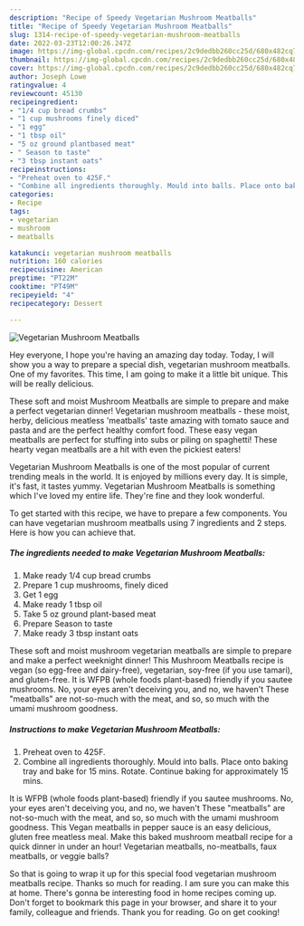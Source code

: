 ```yaml
---
description: "Recipe of Speedy Vegetarian Mushroom Meatballs"
title: "Recipe of Speedy Vegetarian Mushroom Meatballs"
slug: 1314-recipe-of-speedy-vegetarian-mushroom-meatballs
date: 2022-03-23T12:00:26.247Z
image: https://img-global.cpcdn.com/recipes/2c9dedbb260cc25d/680x482cq70/vegetarian-mushroom-meatballs-recipe-main-photo.jpg
thumbnail: https://img-global.cpcdn.com/recipes/2c9dedbb260cc25d/680x482cq70/vegetarian-mushroom-meatballs-recipe-main-photo.jpg
cover: https://img-global.cpcdn.com/recipes/2c9dedbb260cc25d/680x482cq70/vegetarian-mushroom-meatballs-recipe-main-photo.jpg
author: Joseph Lowe
ratingvalue: 4
reviewcount: 45130
recipeingredient:
- "1/4 cup bread crumbs"
- "1 cup mushrooms finely diced"
- "1 egg"
- "1 tbsp oil"
- "5 oz ground plantbased meat"
- " Season to taste"
- "3 tbsp instant oats"
recipeinstructions:
- "Preheat oven to 425F."
- "Combine all ingredients thoroughly. Mould into balls. Place onto baking tray and bake for 15 mins. Rotate. Continue baking for approximately 15 mins."
categories:
- Recipe
tags:
- vegetarian
- mushroom
- meatballs

katakunci: vegetarian mushroom meatballs 
nutrition: 160 calories
recipecuisine: American
preptime: "PT22M"
cooktime: "PT49M"
recipeyield: "4"
recipecategory: Dessert

---
```



![Vegetarian Mushroom Meatballs](https://img-global.cpcdn.com/recipes/2c9dedbb260cc25d/680x482cq70/vegetarian-mushroom-meatballs-recipe-main-photo.jpg)

Hey everyone, I hope you're having an amazing day today. Today, I will show you a way to prepare a special dish, vegetarian mushroom meatballs. One of my favorites. This time, I am going to make it a little bit unique. This will be really delicious.

These soft and moist Mushroom Meatballs are simple to prepare and make a perfect vegetarian dinner! Vegetarian mushroom meatballs - these moist, herby, delicious meatless &#39;meatballs&#39; taste amazing with tomato sauce and pasta and are the perfect healthy comfort food. These easy vegan meatballs are perfect for stuffing into subs or piling on spaghetti! These hearty vegan meatballs are a hit with even the pickiest eaters!

Vegetarian Mushroom Meatballs is one of the most popular of current trending meals in the world. It is enjoyed by millions every day. It is simple, it's fast, it tastes yummy. Vegetarian Mushroom Meatballs is something which I've loved my entire life. They're fine and they look wonderful.


To get started with this recipe, we have to prepare a few components. You can have vegetarian mushroom meatballs using 7 ingredients and 2 steps. Here is how you can achieve that.

<!--inarticleads1-->

##### The ingredients needed to make Vegetarian Mushroom Meatballs:

1. Make ready 1/4 cup bread crumbs
1. Prepare 1 cup mushrooms, finely diced
1. Get 1 egg
1. Make ready 1 tbsp oil
1. Take 5 oz ground plant-based meat
1. Prepare  Season to taste
1. Make ready 3 tbsp instant oats


These soft and moist mushroom vegetarian meatballs are simple to prepare and make a perfect weeknight dinner! This Mushroom Meatballs recipe is vegan (so egg-free and dairy-free), vegetarian, soy-free (if you use tamari), and gluten-free. It is WFPB (whole foods plant-based) friendly if you sautee mushrooms. No, your eyes aren&#39;t deceiving you, and no, we haven&#39;t These &#34;meatballs&#34; are not-so-much with the meat, and so, so much with the umami mushroom goodness. 

<!--inarticleads2-->

##### Instructions to make Vegetarian Mushroom Meatballs:

1. Preheat oven to 425F.
1. Combine all ingredients thoroughly. Mould into balls. Place onto baking tray and bake for 15 mins. Rotate. Continue baking for approximately 15 mins.


It is WFPB (whole foods plant-based) friendly if you sautee mushrooms. No, your eyes aren&#39;t deceiving you, and no, we haven&#39;t These &#34;meatballs&#34; are not-so-much with the meat, and so, so much with the umami mushroom goodness. This Vegan meatballs in pepper sauce is an easy delicious, gluten free meatless meal. Make this baked mushroom meatball recipe for a quick dinner in under an hour! Vegetarian meatballs, no-meatballs, faux meatballs, or veggie balls? 

So that is going to wrap it up for this special food vegetarian mushroom meatballs recipe. Thanks so much for reading. I am sure you can make this at home. There's gonna be interesting food in home recipes coming up. Don't forget to bookmark this page in your browser, and share it to your family, colleague and friends. Thank you for reading. Go on get cooking!
